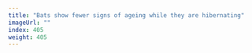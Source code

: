 ```yaml
---
title: "Bats show fewer signs of ageing while they are hibernating"
imageUrl: ""
index: 405
weight: 405
---
```

